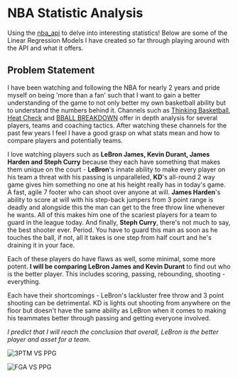 # NBA Statistic Analysis
Using the [nba_api](https://github.com/swar/nba_api "NBA API Repo") to delve into interesting statistics! Below are some of the Linear Regression Models I have created so far through playing around with the API and what it offers.

## Problem Statement
I have been watching and following the NBA for nearly 2 years and pride myself on being 'more than a fan' such that I want to gain a better understanding of the game to not only better my own basketball ability but to understand the numbers behind it. Channels such as [Thinking Basketball](https://www.youtube.com/channel/UC3HPbvB6f58X_7SMIp6OPYw "Thinking Basketball Youtube Channel"), [Heat Check](https://www.youtube.com/channel/UCmwxBk7Af9OnnloGZzp6JnQ "Heat Check Youtube Channel") and [BBALL BREAKDOWN](https://www.youtube.com/user/bballbreakdown "BBALL Breakdown Youtube Channel") offer in depth analysis for several players, teams and coaching tactics. After watching these channels for the past few years I feel I have a good grasp on what stats mean and how to compare players and potentially teams. 

I love watching players such as **LeBron James, Kevin Durant, James Harden and Steph Curry** because they each have something that makes them unique on the court - **LeBron**'s innate ability to make every player on his team a threat with his passing is unparalleled, **KD**'s all-round 2 way game gives him something no one at his height really has in today's game. A fast, agile 7 footer who can shoot over anyone at will. **James Harden**'s ability to score at will with his step-back jumpers from 3 point range is deadly and alongside this the man can get to the free throw line whenever he wants. All of this makes him one of the scariest players for a team to guard in the league today. And finally, **Steph Curry**, there's not much to say, the best shooter ever. Period. You have to guard this man as soon as he touches the ball, if not, all it takes is one step from half court and he's draining it in your face.

Each of these players do have flaws as well, some minimal, some more potent. **I will be comparing LeBron James and Kevin Durant** to find out who is the better player. This includes scoring, passing, rebounding, shooting - everything. 

Each have their shortcomings - LeBron's lackluster free throw and 3 point shooting can be detrimental. KD is lights out shooting from anywhere on the floor but doesn't have the same ability as LeBron when it comes to making his teammates better through passing and getting everyone involved. 

*I predict that I will reach the conclusion that overall, LeBron is the better player and asset for a team.*

![3PTM VS PPG](https://user-images.githubusercontent.com/63413238/89665042-f47ec500-d8cf-11ea-8e61-3ce045e481fe.png)

![FGA VS PPG](https://user-images.githubusercontent.com/63413238/89665073-02cce100-d8d0-11ea-86a5-d2c48d29022c.png)
